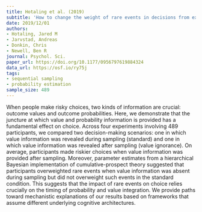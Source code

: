 ```yaml
---
title: Hotaling et al. (2019)
subtitle: 'How to change the weight of rare events in decisions from experience'
date: 2019/12/01
authors:
- Hotaling, Jared M
- Jarvstad, Andreas
- Donkin, Chris
- Newell, Ben R
journal: Psychol. Sci.
paper_url: https://doi.org/10.1177/0956797619884324
data_url: https://osf.io/ry75j
tags:
- sequential sampling
- probability estimation
sample_size: 489
---
```


When people make risky choices, two kinds of information are crucial: outcome values and outcome probabilities. Here, we demonstrate that the juncture at which value and probability information is provided has a fundamental effect on choice. Across four experiments involving 489 participants, we compared two decision-making scenarios: one in which value information was revealed during sampling (standard) and one in which value information was revealed after sampling (value ignorance). On average, participants made riskier choices when value information was provided after sampling. Moreover, parameter estimates from a hierarchical Bayesian implementation of cumulative-prospect theory suggested that participants overweighted rare events when value information was absent during sampling but did not overweight such events in the standard condition. This suggests that the impact of rare events on choice relies crucially on the timing of probability and value integration. We provide paths toward mechanistic explanations of our results based on frameworks that assume different underlying cognitive architectures.
